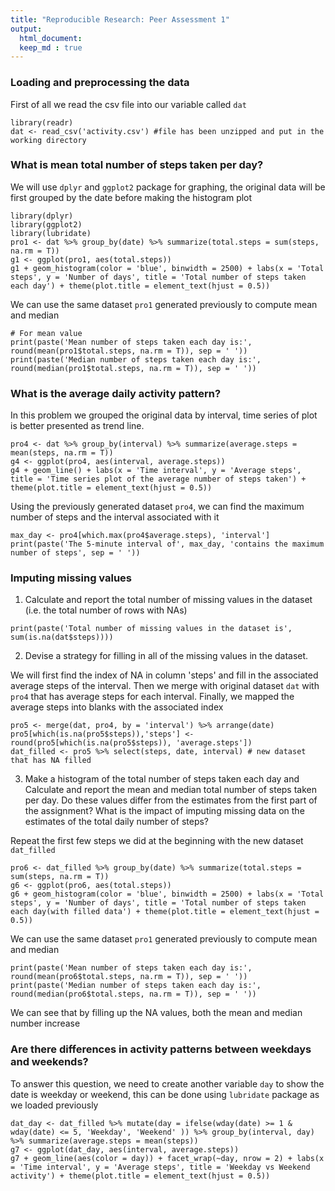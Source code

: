 ```yaml
---
title: "Reproducible Research: Peer Assessment 1"
output: 
  html_document:
  keep_md : true
---
```


### Loading and preprocessing the data

First of all we read the csv file into our variable called `dat`
```{r, warning=FALSE, message=FALSE}
library(readr)
dat <- read_csv('activity.csv') #file has been unzipped and put in the working directory
```

### What is mean total number of steps taken per day?

We will use `dplyr` and `ggplot2` package for graphing, the original data will be first grouped by the date before making the histogram plot
```{r, warning=FALSE, message=FALSE}
library(dplyr)
library(ggplot2)
library(lubridate)
pro1 <- dat %>% group_by(date) %>% summarize(total.steps = sum(steps, na.rm = T))
g1 <- ggplot(pro1, aes(total.steps))
g1 + geom_histogram(color = 'blue', binwidth = 2500) + labs(x = 'Total steps', y = 'Number of days', title = 'Total number of steps taken each day') + theme(plot.title = element_text(hjust = 0.5))

```

We can use the same dataset `pro1` generated previously to compute mean and median
```{r, warning=FALSE, message=FALSE}
# For mean value
print(paste('Mean number of steps taken each day is:', round(mean(pro1$total.steps, na.rm = T)), sep = ' '))
print(paste('Median number of steps taken each day is:', round(median(pro1$total.steps, na.rm = T)), sep = ' '))
```

### What is the average daily activity pattern?

In this problem we grouped the original data by interval, time series of plot is better presented as trend line.
```{r,warning=FALSE, message=FALSE}
pro4 <- dat %>% group_by(interval) %>% summarize(average.steps = mean(steps, na.rm = T))
g4 <- ggplot(pro4, aes(interval, average.steps))
g4 + geom_line() + labs(x = 'Time interval', y = 'Average steps', title = 'Time series plot of the average number of steps taken') + theme(plot.title = element_text(hjust = 0.5))
```

Using the previously generated dataset `pro4`, we can find the maximum number of steps and the interval associated with it
```{r}
max_day <- pro4[which.max(pro4$average.steps), 'interval']
print(paste('The 5-minute interval of', max_day, 'contains the maximum number of steps', sep = ' '))
```

### Imputing missing values
1. Calculate and report the total number of missing values in the dataset (i.e. the total number of rows with NAs)

```{r}
print(paste('Total number of missing values in the dataset is', sum(is.na(dat$steps))))
```
2. Devise a strategy for filling in all of the missing values in the dataset.

We will first find the index of NA in column 'steps' and fill in the associated average steps of the interval. Then we merge with original dataset `dat` with `pro4` that has average steps for each interval. Finally, we mapped the average steps into blanks with the associated index
```{r}
pro5 <- merge(dat, pro4, by = 'interval') %>% arrange(date)
pro5[which(is.na(pro5$steps)),'steps'] <- round(pro5[which(is.na(pro5$steps)), 'average.steps'])
dat_filled <- pro5 %>% select(steps, date, interval) # new dataset that has NA filled 
```
3. Make a histogram of the total number of steps taken each day and Calculate and report the mean and median total number of steps taken per day. Do these values differ from the estimates from the first part of the assignment? What is the impact of imputing missing data on the estimates of the total daily number of steps?

Repeat the first few steps we did at the beginning with the new dataset `dat_filled`
```{r}
pro6 <- dat_filled %>% group_by(date) %>% summarize(total.steps = sum(steps, na.rm = T))
g6 <- ggplot(pro6, aes(total.steps))
g6 + geom_histogram(color = 'blue', binwidth = 2500) + labs(x = 'Total steps', y = 'Number of days', title = 'Total number of steps taken each day(with filled data') + theme(plot.title = element_text(hjust = 0.5))
```

We can use the same dataset `pro1` generated previously to compute mean and median
```{r}
print(paste('Mean number of steps taken each day is:', round(mean(pro6$total.steps, na.rm = T)), sep = ' '))
print(paste('Median number of steps taken each day is:', round(median(pro6$total.steps, na.rm = T)), sep = ' '))
```
We can see that by filling up the NA values, both the mean and median number increase

### Are there differences in activity patterns between weekdays and weekends?

To answer this question, we need to create another variable `day` to show the date is weekday or weekend, this can be done using `lubridate` package as we loaded previously

```{r}
dat_day <- dat_filled %>% mutate(day = ifelse(wday(date) >= 1 & wday(date) <= 5, 'Weekday', 'Weekend' )) %>% group_by(interval, day) %>% summarize(average.steps = mean(steps))
g7 <- ggplot(dat_day, aes(interval, average.steps))
g7 + geom_line(aes(color = day)) + facet_wrap(~day, nrow = 2) + labs(x = 'Time interval', y = 'Average steps', title = 'Weekday vs Weekend activity') + theme(plot.title = element_text(hjust = 0.5))
```


